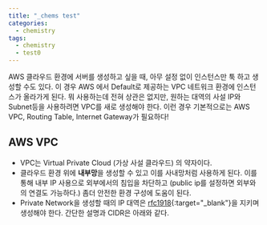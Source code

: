 ```yaml
---
title: "_chems test"
categories:
  - chemistry
tags:
  - chemistry
  - test0
---
```


 AWS 클라우드 환경에 서버를 생성하고 싶을 때, 아무 설정 없이 인스턴스만 툭 하고 생성할 수도 있다. 이 경우 AWS 에서 Default로 제공하는 VPC 네트워크 환경에 인스턴스가 올라가게 된다.
 뭐 사용하는데 전혀 상관은 없지만, 원하는 대역의 사설 IP와 Subnet등을 사용하려면 VPC를 새로 생성해야 한다.
 이런 경우 기본적으로는 AWS VPC, Routing Table, Internet Gateway가 필요하다!

## AWS VPC
* VPC는 Virtual Private Cloud (가상 사설 클라우드) 의 약자이다.
* 클라우드 환경 위에 **내부망**을 생성할 수 있고 이를 사내망처럼 사용하게 된다. 이를 통해 내부 IP 사용으로 외부에서의 침입을 차단하고 (public ip를 설정하면 외부와의 연결도 가능하다.) 좀더 안전한 환경 구성에 도움이 된다.
* Private Network을 생성할 때의 IP 대역은 [rfc1918](https://tools.ietf.org/html/rfc1918){:target="_blank"}을 지키며 생성해야 한다. 간단한 설명과 CIDR은 아래와 같다.
